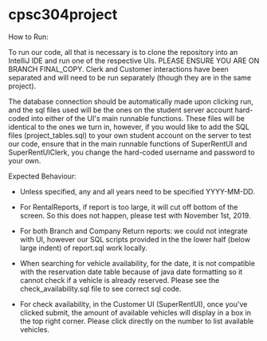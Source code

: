 # cpsc304project
How to Run:

To run our code, all that is necessary is to clone the repository into an IntelliJ IDE
and run one of the respective UIs. PLEASE ENSURE YOU ARE ON BRANCH FINAL_COPY.
Clerk and Customer interactions have been separated and will need to be run
separately (though they are in the same project).

The database connection should be automatically made upon clicking run, and
the sql files used will be the ones on the student server account
hard-coded into either of the UI's main runnable functions. These
files will be identical to the ones we turn in, however, 
if you would like to add the SQL files (project_tables.sql) to your own student account 
on the server to test our code, ensure that in the main runnable 
functions of SuperRentUI and SuperRentUIClerk, you  change the 
hard-coded username and password to your own.

Expected Behaviour:

 - Unless specified, any and all years need to be specified YYYY-MM-DD.

 - For RentalReports, if report is too large, it will cut off bottom of the screen. So this does not happen, please test with November 1st, 2019.

 - For both Branch and Company Return reports: we could not integrate with UI, however our SQL scripts provided in the the lower half (below large indent) of report.sql  work locally.
 
 - When searching for vehicle availability, for the date, it is not compatible with the reservation date table because of java date formatting so it cannot check if a vehicle is already reserved. Please see the check_availability.sql file to see correct sql code.

 - For check availability, in the Customer UI (SuperRentUI), once you've clicked submit, the amount of available vehicles will display in a box in the top right corner. Please click directly on the number to list available vehicles.
